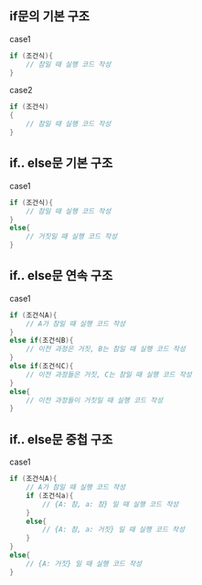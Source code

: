 ## if문의 기본 구조
case1
```c
if (조건식){
    // 참일 때 실행 코드 작성
}
```

case2
```c
if (조건식)
{
    // 참일 때 실행 코드 작성
}
```

## if.. else문 기본 구조
case1
```c
if (조건식){
    // 참일 때 실행 코드 작성
}
else{
    // 거짓일 때 실행 코드 작성
}
```

## if.. else문 연속 구조
case1
```c
if (조건식A){
    // A가 참일 때 실행 코드 작성
}
else if(조건식B){
    // 이전 과정은 거짓, B는 참일 때 실행 코드 작성
}
else if(조건식C){
    // 이전 과정들은 거짓, C는 참일 때 실행 코드 작성
}
else{
    // 이전 과정들이 거짓일 때 실행 코드 작성
}
```

## if.. else문 중첩 구조
case1
```c
if (조건식A){
    // A가 참일 때 실행 코드 작성
    if (조건식a){
        // {A: 참, a: 참} 일 때 실행 코드 작성
    }
    else{
        // {A: 참, a: 거짓} 일 때 실행 코드 작성
    }
}
else{
    // {A: 거짓} 일 때 실행 코드 작성
}
```

